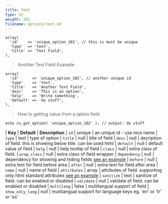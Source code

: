 ```yaml
---
title: Text
type: h2
weight: 201
filename: options/text.md
---
```


```php?start_line=1
array(
  'id'    => 'unique_option_101', // this is must be unique
  'type'  => 'text',
  'title' => 'Text Field',
),
```

> Another Text Field Example

```php?start_line=1
array(
  'id'      => 'unique_option_102', // another unique id
  'type'    => 'text',
  'title'   => 'Another Text Field',
  'desc'    => 'This is an option',
  'help'    => 'Write something',
  'default' => 'do stuff',
),
```

> How to getting value from a option field

```php?start_line=1
echo cs_get_option( 'unique_option_102' ); // output: do stuff
```

| **Key**          | **Default** | **Description**
| `id`             | unique      | an unique id - use nice name
| `type`           | text        | type of option
| `title`          | null        | title of field
| `desc`           | null        | decription of field. this is showing below title. can be used html
| `default`        | null        | default value of field
| `help`           | null        | help tooltip of field
| `class`          | null        | extra class of field.
| `wrap_class`     | null        | extra class of field wrapper
| `dependency`     | null        | dependency for showing and hiding fields [see an example](#how-to-use-dependency)
| `before`         | null        | extra text for field before area
| `after`          | null        | extra text for field after area
| `name`           | null        | name of field
| `attirbutes`     | array       | attributes of field. supporting only html standard attributes [see an example](#how-to-use-attributes)
| `sanitize`       | text        | sanitize of field. can be enabled or disabled
| `validate`       | null        | validate of field. can be enabled or disabled
| `multilang`      | false       | multilangual support of field
| `show_only_lang` | null        | multilangual support for language keys eg. 'en' or 'tr' or 'es'
